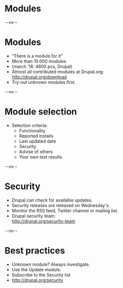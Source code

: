 # Modules

--vv--

# Modules
- “There is a module for it”
- More than 10.000 modules
- (march ’18: 4800 pcs, Drupal) 
- Almost all contributed modules at Drupal.org:
<br>http://drupal.org/download
- Try-out unknown modules first.

--vv--

# Module selection
- Selection criteria:
  - Functionality
  - Reported installs
  - Last updated date
  - Security
  - Advise of others
  - Your own test results

--vv--

# Security
- Drupal can check for available updates.
- Security releases are released on Wednesday's.
- Monitor the RSS feed, Twitter channel or mailing list.
- Drupal security team: 
<br>http://drupal.org/security-team

--vv--

# Best practices
- Unknown module? Always investigate.
- Use the Update module.
- Subscribe to the Security list
- http://drupal.org/security

